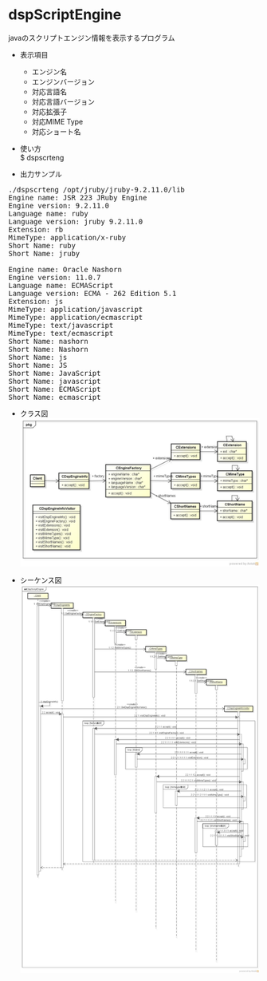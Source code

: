 dspScriptEngine
===============
  javaのスクリプトエンジン情報を表示するプログラム

* 表示項目  
  - エンジン名
  - エンジンバージョン
  - 対応言語名
  - 対応言語バージョン
  - 対応拡張子
  - 対応MIME Type
  - 対応ショート名

* 使い方  
  $ dspscrteng

* 出力サンプル  

<pre>
./dspscrteng /opt/jruby/jruby-9.2.11.0/lib
Engine name: JSR 223 JRuby Engine
Engine version: 9.2.11.0
Language name: ruby
Language version: jruby 9.2.11.0
Extension: rb
MimeType: application/x-ruby
Short Name: ruby
Short Name: jruby

Engine name: Oracle Nashorn
Engine version: 11.0.7
Language name: ECMAScript
Language version: ECMA - 262 Edition 5.1
Extension: js
MimeType: application/javascript
MimeType: application/ecmascript
MimeType: text/javascript
MimeType: text/ecmascript
Short Name: nashorn
Short Name: Nashorn
Short Name: js
Short Name: JS
Short Name: JavaScript
Short Name: javascript
Short Name: ECMAScript
Short Name: ecmascript
</pre>
* クラス図  
![dspscripteng](images/pkgDspScriptEngine.jpg)

* シーケンス図
![dspscripteng](images/sdDspScriptEngine.jpg)
